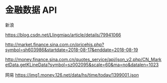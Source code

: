 # 金融数据 API
新浪

https://blog.csdn.net/Llingmiao/article/details/79941066

http://market.finance.sina.com.cn/pricehis.php?symbol=sh603986&startdate=2018-08-17&enddate=2018-08-19

http://money.finance.sina.com.cn/quotes_service/api/json_v2.php/CN_MarketData.getKLineData?symbol=sz002095&scale=60&ma=no&datalen=1023

网易
https://img1.money.126.net/data/hs/time/today/1399001.json